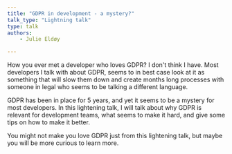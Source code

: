 ```yaml
---
title: "GDPR in development - a mystery?"
talk_type: "Lightning talk"
type: talk
authors:
    - Julie Eldøy

---
```

How you ever met a developer who loves GDPR? I don't think I have. Most developers I talk with about GDPR, seems to in best case look at it as something that will slow them down and create months long processes with someone in legal who seems to be talking a different language. 

GDPR has been in place for 5 years, and yet it seems to be a mystery for most developers. In this lightening talk, I will talk about why GDPR is relevant for development teams, what seems to make it hard, and give some tips on how to make it better. 

You might not make you love GDPR just from this lightening talk, but maybe you will be more curious to learn more. 

